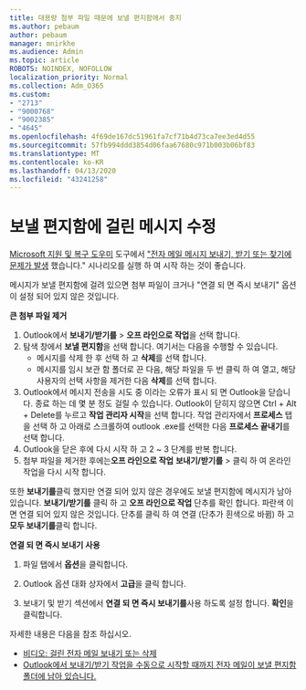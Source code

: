 ```yaml
---
title: 대용량 첨부 파일 때문에 보낼 편지함에서 중지
ms.author: pebaum
author: pebaum
manager: mnirkhe
ms.audience: Admin
ms.topic: article
ROBOTS: NOINDEX, NOFOLLOW
localization_priority: Normal
ms.collection: Adm_O365
ms.custom:
- "2713"
- "9000768"
- "9002385"
- "4645"
ms.openlocfilehash: 4f69de167dc51961fa7cf71b4d73ca7ee3ed4d55
ms.sourcegitcommit: 57fb994ddd3854d06faa67680c971b003b06bf83
ms.translationtype: MT
ms.contentlocale: ko-KR
ms.lasthandoff: 04/13/2020
ms.locfileid: "43241258"
---
```

# <a name="fix-messages-that-are-stuck-in-the-outbox"></a>보낼 편지함에 걸린 메시지 수정

[Microsoft 지원 및 복구 도우미](https://diagnostics.office.com/#/) 도구에서 ["전자 메일 메시지 보내기, 받기 또는 찾기에 문제가 발생](https://aka.ms/SaRA-OutlookSendReceive) 했습니다." 시나리오를 실행 하 여 시작 하는 것이 좋습니다.

메시지가 보낼 편지함에 걸려 있으면 첨부 파일이 크거나 "연결 되 면 즉시 보내기" 옵션이 설정 되어 있지 않은 것입니다.

**큰 첨부 파일 제거**

1. Outlook에서 **보내기/받기를** > **오프 라인으로 작업**을 선택 합니다. 
2. 탐색 창에서 **보낼 편지함**을 선택 합니다. 여기서는 다음을 수행할 수 있습니다. 
    - 메시지를 삭제 한 후 선택 하 고 **삭제**를 선택 합니다.
    - 메시지를 임시 보관 함 폴더로 끈 다음, 해당 파일을 두 번 클릭 하 여 열고, 해당 사용자의 선택 사항을 제거한 다음 **삭제**를 선택 합니다.
3. Outlook에서 메시지 전송을 시도 중 이라는 오류가 표시 되 면 Outlook을 닫습니다. 종료 하는 데 몇 분 정도 걸릴 수 있습니다. Outlook이 닫히지 않으면 Ctrl + Alt + Delete를 누르고 **작업 관리자 시작**을 선택 합니다. 작업 관리자에서 **프로세스** 탭을 선택 하 고 아래로 스크롤하여 outlook .exe를 선택한 다음 **프로세스 끝내기**를 선택 합니다.
4. Outlook을 닫은 후에 다시 시작 하 고 2 ~ 3 단계를 반복 합니다. 
5. 첨부 파일을 제거한 후에는**오프 라인으로 작업** **보내기/받기를** > 클릭 하 여 온라인 작업을 다시 시작 합니다. 

또한 **보내기를**클릭 했지만 연결 되어 있지 않은 경우에도 보낼 편지함에 메시지가 남아 있습니다. **보내기/받기를** 클릭 하 고 **오프 라인으로 작업** 단추를 확인 합니다. 파란색 이면 연결 되어 있지 않은 것입니다. 단추를 클릭 하 여 연결 (단추가 흰색으로 바뀜) 하 고 **모두 보내기를**클릭 합니다.
 
**연결 되 면 즉시 보내기 사용**
 
1. 파일 탭에서 **옵션**을 클릭합니다.

2. Outlook 옵션 대화 상자에서 **고급**을 클릭 합니다.

3. 보내기 및 받기 섹션에서 **연결 되 면 즉시 보내기를**사용 하도록 설정 합니다. **확인**을 클릭합니다.
 
자세한 내용은 다음을 참조 하십시오.
- [비디오: 걸린 전자 메일 보내기 또는 삭제](https://support.office.com/article/Video-Send-or-delete-an-email-stuck-in-your-outbox-26d5d34a-4e5f-444a-a9e8-44db04a94dec) 
- [Outlook에서 보내기/받기 작업을 수동으로 시작할 때까지 전자 메일이 보낼 편지함 폴더에 남아 있습니다.](https://support.microsoft.com/help/2797572/email-stays-in-the-outbox-folder-until-you-manually-initiate-a-send-re)
